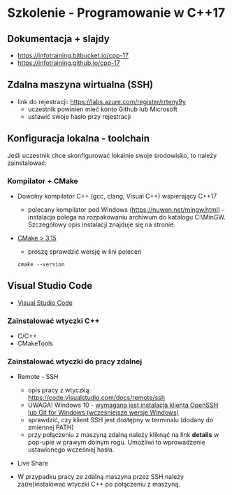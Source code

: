 # Szkolenie - Programowanie w C++17 #

## Dokumentacja + slajdy

* https://infotraining.bitbucket.io/cpp-17
* https://infotraining.github.io/cpp-17

## Zdalna maszyna wirtualna (SSH)

* link do rejestracji: https://labs.azure.com/register/rrteny9y
  - uczestnik powinien mieć konto Github lub Microsoft
  - ustawić swoje hasło przy rejestracji

## Konfiguracja lokalna - toolchain

Jeśli uczestnik chce skonfigurować lokalnie swoje środowisko, to należy zainstalować:

### Kompilator + CMake

* Dowolny kompilator C++ (gcc, clang, Visual C++) wspierający C++17
  * polecany kompilator pod Windows (https://nuwen.net/mingw.html) - instalacja polega na rozpakowaniu archiwum do katalogu C:\MinGW. Szczegółowy opis instalacji znajduje się na stronie.

* [CMake > 3.15](https://cmake.org/)
  * proszę sprawdzić wersję w lini poleceń

  ```
  cmake --version
  ```

## Visual Studio Code

* [Visual Studio Code](https://code.visualstudio.com/)

### Zainstalować wtyczki C++

* C/C++
* CMakeTools

### Zainstalować wtyczki do pracy zdalnej

* Remote - SSH
  - opis pracy z wtyczką: https://code.visualstudio.com/docs/remote/ssh
  - UWAGA! Windows 10 - [wymagana jest instalacja klienta OpenSSH lub Git for Windows (wcześniejsze wersje Windows)](https://code.visualstudio.com/docs/remote/troubleshooting#_installing-a-supported-ssh-client)
  - sprawdzić, czy klient SSH jest dostępny w terminalu (dodany do zmiennej PATH)
  - przy połączeniu z maszyną zdalną należy kliknąć na link **details** w pop-upie w prawym dolnym rogu. Umożliwi to wprowadzenie ustawionego wcześniej hasła.

* Live Share

* W przypadku pracy ze zdalną maszyna przez SSH należy za(re)instalować wtyczki C++ po połączeniu z maszyną.
